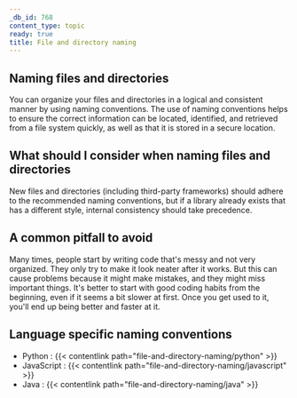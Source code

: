 ```yaml
---
_db_id: 768
content_type: topic
ready: true
title: File and directory naming
---
```


## Naming files and directories

You can organize your files and directories in a logical and consistent manner by using naming conventions. The use of naming conventions helps to ensure the correct information can be located, identified, and retrieved from a file system quickly, as well as that it is stored in a secure location.

## What should I consider when naming files and directories

New files and directories (including third-party frameworks) should adhere to the recommended naming conventions, but if a library already exists that
has a different style, internal consistency should take precedence.

## A common pitfall to avoid

Many times, people start by writing code that's messy and not very organized. They only try to make it look neater after it works. But this can cause problems because it might make mistakes, and they might miss important things. It's better to start with good coding habits from the beginning, even if it seems a bit slower at first. Once you get used to it, you'll end up being better and faster at it.

## Language specific naming conventions

- Python : {{< contentlink path="file-and-directory-naming/python" >}}
- JavaScript : {{< contentlink path="file-and-directory-naming/javascript" >}}
- Java : {{< contentlink path="file-and-directory-naming/java" >}}

